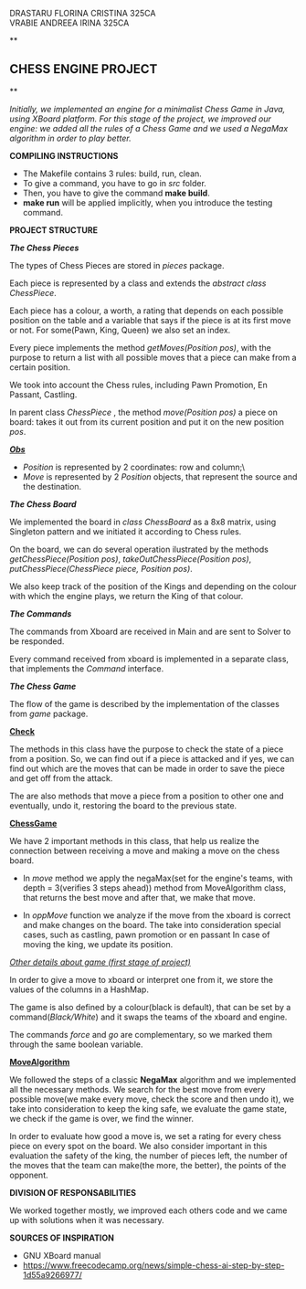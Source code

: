 

DRASTARU FLORINA CRISTINA 325CA\
VRABIE ANDREEA IRINA 325CA


**

## CHESS ENGINE PROJECT

**

*Initially, we implemented an engine for a minimalist Chess Game in Java, using XBoard platform. For this stage of the project, we improved our engine: we added all the rules of a Chess Game and we used a NegaMax algorithm in order to play better.*

**COMPILING INSTRUCTIONS**

 - The Makefile contains 3 rules: build, run, clean. 
 - To give a command, you have to go in *src* folder. 
 - Then, you have to give the command **make build**.
 -  **make run** will be applied implicitly, when you introduce the testing command.

**PROJECT STRUCTURE**

***The Chess Pieces***

The types of Chess Pieces are stored in *pieces* package. 

Each piece is represented by a class and extends  the *abstract class ChessPiece*.

Each piece has a colour, a worth,  a rating that depends on each possible position on the table and a variable that says if the piece is at its first move or not. For some(Pawn, King, Queen) we also set an index.

Every piece implements the method *getMoves(Position pos)*, with the purpose to return a list with all possible moves that a piece can make from a certain position.

We took into account the Chess rules, including Pawn Promotion, En Passant, Castling.

In parent class *ChessPiece* , the method *move(Position pos)*  a piece on board: takes it out from its current position and put it on the new position *pos*.

***<u>Obs</u>***
 - *Position* is represented by 2 coordinates: row and column;\
 - *Move* is represented by 2 *Position* objects, that represent the source and the destination.

***The Chess Board***

We implemented the board in *class ChessBoard* as a 8x8 matrix,  using Singleton pattern and we initiated it according to Chess rules.

On the board, we can do several operation ilustrated by the methods *getChessPiece(Position pos)*, *takeOutChessPiece(Position pos)*, *putChessPiece(ChessPiece piece, Position pos)*. 

We also keep track of the position of the Kings and depending on the colour with which the engine plays, we return the King of that colour.

***The Commands***

The commands from Xboard are received in Main and are sent to Solver to be responded.

Every command received from xboard is implemented in a separate class, that implements the *Command* interface.

***The Chess Game***

The flow of the game is described by the implementation of the classes from *game* package. 

<u> **Check** </u>

The methods in this class have the purpose to check the state of a piece from a position. So, we can find out if a piece is attacked and if yes, we can find out which are the moves that can be made in order to save the piece and get off from the attack.
 
 The are also methods that move a piece from a position to other one and eventually, undo it, restoring the board to the previous state.

<u> **ChessGame**</u>

We have 2 important methods in this class, that help us realize the connection between receiving a move and making a move on the chess board.

 - In *move* method we apply the negaMax(set for the engine's teams, with depth = 3(verifies 3 steps ahead)) method from MoveAlgorithm class, that returns the best move and after that, we make that move.
 
 - In *oppMove* function we analyze if the move from the xboard is correct and make changes on the board. The take into consideration special cases, such as castling, pawn promotion or en passant In case of moving the king, we update its position.

*<u>Other details about game (first stage of project)</u>*

In order to give a move to xboard or interpret one from it, 
we store the values of the columns in a HashMap. 

The game is also defined by a colour(black is default), that can be 
set by a command(*Black/White*) and it swaps the teams of the xboard and engine. 

The commands *force* and *go* are complementary, 
so we marked them through the same boolean variable.

<u> **MoveAlgorithm**</u>

We followed the steps of a classic **NegaMax** algorithm and we implemented all the necessary methods. We search for the best move from every possible move(we make every move, check the score and then undo it), we take into consideration to keep the king safe, we evaluate the game state, we check if the game is over, we find the winner.

In order to evaluate how good a move is, we set a rating for every chess piece on every spot on the board. We also consider important in this evaluation the safety of the king, the number of pieces left, the number of the moves that the team can make(the more, the better), the points of the opponent.


**DIVISION OF RESPONSABILITIES**

We worked together mostly, we improved each others code and we came up with solutions when it was necessary.

**SOURCES OF INSPIRATION**
- GNU XBoard manual
- https://www.freecodecamp.org/news/simple-chess-ai-step-by-step-1d55a9266977/

